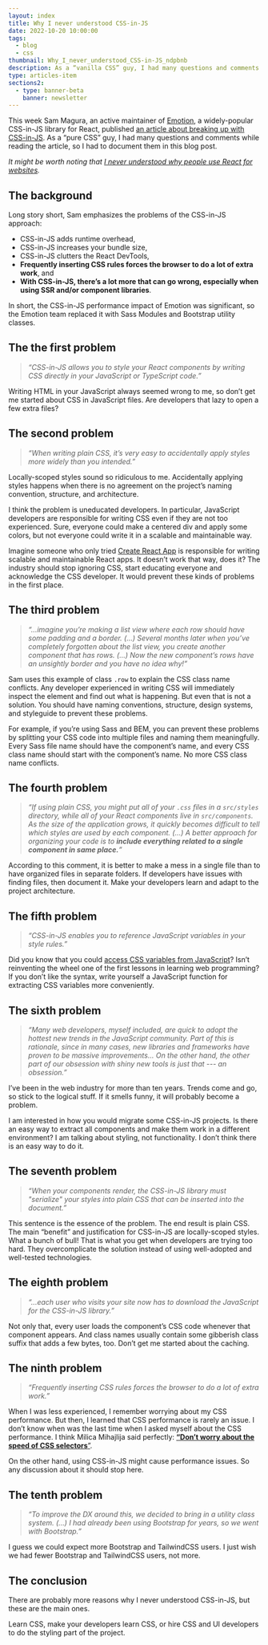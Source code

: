 ```yaml
---
layout: index
title: Why I never understood CSS-in-JS
date: 2022-10-20 10:00:00
tags:
  - blog
  - css
thumbnail: Why_I_never_understood_CSS-in-JS_ndpbnb
description: As a “vanilla CSS” guy, I had many questions and comments while reading the article about breaking up with CSS-in-JS, so I had to document them in this blog post.
type: articles-item
sections2:
  - type: banner-beta
    banner: newsletter
---
```


This week Sam Magura, an active maintainer of [Emotion](https://emotion.sh/), a widely-popular CSS-in-JS library for React, published [an article about breaking up with CSS-in-JS](https://dev.to/srmagura/why-were-breaking-up-wiht-css-in-js-4g9b). As a “pure CSS” guy, I had many questions and comments while reading the article, so I had to document them in this blog post.

*It might be worth noting that [I never understood why people use React for websites](/articles/you-don-t-need-react-for-building-websites/).*

## The background

Long story short, Sam emphasizes the problems of the CSS-in-JS approach:

-   CSS-in-JS adds runtime overhead,
-   CSS-in-JS increases your bundle size,
-   CSS-in-JS clutters the React DevTools,
-   **Frequently inserting CSS rules forces the browser to do a lot of extra work**, and
-   **With CSS-in-JS, there’s a lot more that can go wrong, especially when using SSR and/or component libraries**.

In short, the CSS-in-JS performance impact of Emotion was significant, so the Emotion team replaced it with Sass Modules and Bootstrap utility classes.

## The the first problem

> _“CSS-in-JS allows you to style your React components by writing CSS directly in your JavaScript or TypeScript code.”_

Writing HTML in your JavaScript always seemed wrong to me, so don’t get me started about CSS in JavaScript files. Are developers that lazy to open a few extra files?

## The second problem

> _“When writing plain CSS, it’s very easy to accidentally apply styles more widely than you intended.”_

Locally-scoped styles sound so ridiculous to me. Accidentally applying styles happens when there is no agreement on the project’s naming convention, structure, and architecture.

I think the problem is uneducated developers. In particular, JavaScript developers are responsible for writing CSS even if they are not too experienced. Sure, everyone could make a centered div and apply some colors, but not everyone could write it in a scalable and maintainable way.

Imagine someone who only tried [Create React App](https://create-react-app.dev/) is responsible for writing scalable and maintainable React apps. It doesn’t work that way, does it? The industry should stop ignoring CSS, start educating everyone and acknowledge the CSS developer. It would prevent these kinds of problems in the first place.

## The third problem

> _“...imagine you’re making a list view where each row should have some padding and a border. (...) Several months later when you’ve completely forgotten about the list view, you create another component that has rows. (...) Now the new component’s rows have an unsightly border and you have no idea why!”_

Sam uses this example of class `.row` to explain the CSS class name conflicts. Any developer experienced in writing CSS will immediately inspect the element and find out what is happening. But even that is not a solution. You should have naming conventions, structure, design systems, and styleguide to prevent these problems.

For example, if you’re using Sass and BEM, you can prevent these problems by splitting your CSS code into multiple files and naming them meaningfully. Every Sass file name should have the component’s name, and every CSS class name should start with the component’s name. No more CSS class name conflicts.

## The fourth problem

> _“If using plain CSS, you might put all of your `.css` files in a `src/styles` directory, while all of your React components live in `src/components`. As the size of the application grows, it quickly becomes difficult to tell which styles are used by each component. (...) A better approach for organizing your code is to **include everything related to a single component in same place.**”_

According to this comment, it is better to make a mess in a single file than to have organized files in separate folders. If developers have issues with finding files, then document it. Make your developers learn and adapt to the project architecture.

## The fifth problem

> _“CSS-in-JS enables you to reference JavaScript variables in your style rules.”_

Did you know that you could [access CSS variables from JavaScript](https://developer.mozilla.org/en-US/docs/Web/CSS/Using_CSS_custom_properties#values_in_javascript)? Isn’t reinventing the wheel one of the first lessons in learning web programming? If you don’t like the syntax, write yourself a JavaScript function for extracting CSS variables more conveniently.

## The sixth problem

> _“Many web developers, myself included, are quick to adopt the hottest new trends in the JavaScript community. Part of this is rationale, since in many cases, new libraries and frameworks have proven to be massive improvements... On the other hand, the other part of our obsession with shiny new tools is just that --- an obsession.”_

I’ve been in the web industry for more than ten years. Trends come and go, so stick to the logical stuff. If it smells funny, it will probably become a problem.

I am interested in how you would migrate some CSS-in-JS projects. Is there an easy way to extract all components and make them work in a different environment? I am talking about styling, not functionality. I don’t think there is an easy way to do it.

## The seventh problem

> _“When your components render, the CSS-in-JS library must "serialize" your styles into plain CSS that can be inserted into the document.”_

This sentence is the essence of the problem. The end result is plain CSS. The main “benefit” and justification for CSS-in-JS are locally-scoped styles. What a bunch of bull! That is what you get when developers are trying too hard. They overcomplicate the solution instead of using well-adopted and well-tested technologies.

## The eighth problem

> _“...each user who visits your site now has to download the JavaScript for the CSS-in-JS library.”_

Not only that, every user loads the component’s CSS code whenever that component appears. And class names usually contain some gibberish class suffix that adds a few bytes, too. Don’t get me started about the caching.

## The ninth problem

> _“Frequently inserting CSS rules forces the browser to do a lot of extra work.”_

When I was less experienced, I remember worrying about my CSS performance. But then, I learned that CSS performance is rarely an issue. I don’t know when was the last time when I asked myself about the CSS performance. I think Milica Mihajlija said perfectly: [**“Don’t worry about the speed of CSS selectors**”](https://calibreapp.com/blog/css-performance#dont-worry-about-the-speed-of-css-selectors).

On the other hand, using CSS-in-JS might cause performance issues. So any discussion about it should stop here.

## The tenth problem

> _“To improve the DX around this, we decided to bring in a utility class system. (...) I had already been using Bootstrap for years, so we went with Bootstrap.”_

I guess we could expect more Bootstrap and TailwindCSS users. I just wish we had fewer Bootstrap and TailwindCSS users, not more.

## The conclusion

There are probably more reasons why I never understood CSS-in-JS, but these are the main ones.

Learn CSS, make your developers learn CSS, or hire CSS and UI developers to do the styling part of the project.
